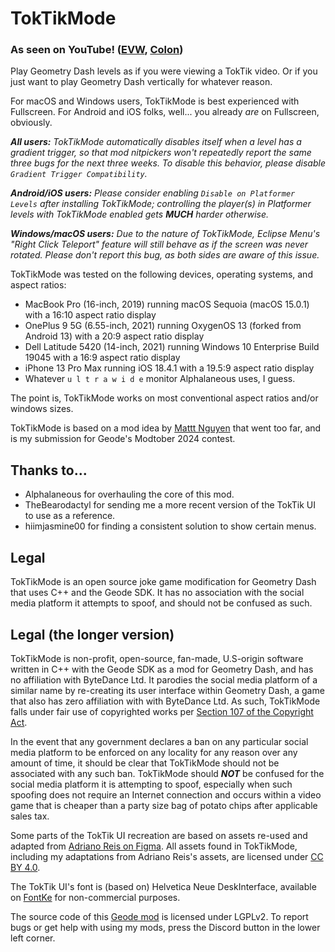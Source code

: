 # <c-25f4ee>Tok</c><c-fe2c55>Tik</c>Mode

### <c-ffff55>As seen on</c> <c-ff0000>You</c>Tube<c-ffff55>!</c> ([EVW](https://youtube.com/watch?v=khNOxO_uq80&t=368), [Colon](https://www.youtube.com/watch?v=9opwXDZc5_s&t=786s))

Play <co>Geometry</c> <cj>Dash</c> levels as if you were viewing a <c-25f4ee>Tok</c><c-fe2c55>Tik</c> video. Or if you just want to play <co>Geometry</c> <cj>Dash</c> vertically for whatever reason.

For <c-cdcdcd>macOS</c> and <c-00adef>Windows</c> users, <c-25f4ee>Tok</c><c-fe2c55>Tik</c>Mode is best experienced with <cl>Fullscreen</c>. For <cg>Android</c> and <c-dedede>iOS</c> folks, well... you already *are* on Fullscreen, obviously.

<cy>***_All users:_***</c> *<c-25f4ee>Tok</c><c-fe2c55>Tik</c>Mode <cy>automatically disables itself when a level has a gradient trigger, so that mod nitpickers won't repeatedly report the same three bugs for the next three weeks. To disable this behavior, please disable `Gradient Trigger Compatibility`.</c>*

<cy>***_Android/iOS users:_***</c> <cy>*Please consider enabling `Disable on Platformer Levels` after installing*</c> *<c-25f4ee>Tok</c><c-fe2c55>Tik</c>Mode*<cy>*;*</c> <cy>*controlling the player(s) in Platformer levels with*</c> *<c-25f4ee>Tok</c><c-fe2c55>Tik</c>Mode* <cy>*enabled gets*</c> <cy>***MUCH***</c> <cy>*harder otherwise.*</c>

<cy>***_Windows/macOS users:_***</c> *<cy>Due to the nature of</c> <c-25f4ee>Tok</c><c-fe2c55>Tik</c>Mode, <cy>Eclipse Menu's "Right Click Teleport" feature will still behave as if the screen was never rotated. Please don't report this bug, as both sides are aware of this issue.</c>*

<c-25f4ee>Tok</c><c-fe2c55>Tik</c>Mode was tested on the following devices, operating systems, and aspect ratios:
- <c-cdcdcd>MacBook Pro</c> (16-inch, 2019) running <c-cdcdcd>macOS</c> <c-2e88d6>Seq</c><c-f7a865>uoia</c> <c-cdcdcd>(macOS 15.0.1)</c> with a <cl>16:10</c> aspect ratio display
- <c-f50414>OnePlus 9 5G</c> (6.55-inch, 2021) running <c-0982ea>OxygenOS 13</c> (forked from <cg>Android 13</c>) with a <cl>20:9</c> aspect ratio display
- <c-007cb8>Dell Latitude 5420</c> (14-inch, 2021) running <c-00adef>Windows 10 Enterprise Build 19045</c> with a <cl>16:9</c> aspect ratio display
- <c-dedede>iPhone 13 Pro Max</c> running <c-38a5c8>iOS</c> <c-5f90a0>18</c><c-92776d>.4</c><c-c75c37>.1</c> with a <cl>19.5:9</c> aspect ratio display
- Whatever  `u l t r a w i d e`  monitor <c-4c6e5d>Alp</c><c-73ab90>ha</c><c-bc419c>la</c><c-ce6087>n</c><c-ec9667>e</c><c-fcfc78>o</c><c-83da96>u</c><c-80d5dc>s</c> uses, I guess.

The point is, <c-25f4ee>Tok</c><c-fe2c55>Tik</c>Mode works on most conventional aspect ratios and/or windows sizes.

<c-25f4ee>Tok</c><c-fe2c55>Tik</c>Mode is based on a mod idea by [Mattt Nguyen](https://discord.com/users/899558162758266920) that went too far, and is my submission for <c-A379C0>G</c><c-CA869F>eo</c><c-DF8F8F>d</c><c-E1B29B>e</c>'s <co>Modtober 2024</c> contest.

## Thanks to...

- <c-4c6e5d>Alp</c><c-73ab90>ha</c><c-bc419c>la</c><c-ce6087>n</c><c-ec9667>e</c><c-fcfc78>o</c><c-83da96>u</c><c-80d5dc>s</c> for overhauling the core of this mod.
- <c-c6afd9>The</c><c-a87ae6>Bear</c><c-daa5ff>o</c><c-e492ff>dac</c><c-f2ccff>tyl</c> for sending me a more recent version of the <c-25f4ee>Tok</c><c-fe2c55>Tik</c> UI to use as a reference.
- <c-fcb5ff>hiim</c><c-00c8ff>jasmine</c><c-fcb5ff>00</c> for finding a consistent solution to show certain menus.

## Legal

<c-25f4ee>Tok</c><c-fe2c55>Tik</c>Mode is an open source joke game modification for <co>Geometry</c> <cj>Dash</c> that uses C++ and the <c-A379C0>Ge</c><c-CA869F>od</c><c-DF8F8F>e S</c><c-E1B29B>DK</c>. It has no association with the social media platform it attempts to spoof, and should not be confused as such.

## Legal (the longer version)

<c-25f4ee>Tok</c><c-fe2c55>Tik</c>Mode is non-profit, open-source, fan-made, U.S-origin software written in C++ with the <c-A379C0>Ge</c><c-CA869F>od</c><c-DF8F8F>e S</c><c-E1B29B>DK</c> as a mod for <co>Geometry</c> <cj>Dash</c>, and has no affiliation with <c-305bb7>Byt</c><c-3d8aff>eDa</c><c-00c9ca>nce</c> <c-78e5df>Ltd.</c> It parodies the social media platform of a similar name by re-creating its user interface within <co>Geometry</c> <cj>Dash</c>, a game that also has zero affiliation with with <c-305bb7>Byt</c><c-3d8aff>eDa</c><c-00c9ca>nce</c> <c-78e5df>Ltd.</c> As such, <c-25f4ee>Tok</c><c-fe2c55>Tik</c>Mode falls under fair use of copyrighted works per [Section 107 of the Copyright Act](https://www.copyright.gov/title17/92chap1.html#107).

<cy>In the event that any government declares a ban on any particular social media platform to be enforced on any locality for any reason over any amount of time, it should be clear that</c> <c-25f4ee>Tok</c><c-fe2c55>Tik</c>Mode <cy>should not be associated with any such ban.</c> <c-25f4ee>Tok</c><c-fe2c55>Tik</c>Mode <cy>should</c> ***_<cr>NOT</c>_*** <cy>be confused for the social media platform it is attempting to spoof, especially when such spoofing does not require an Internet connection and occurs within a video game that is cheaper than a party size bag of potato chips after applicable sales tax.</c> 

Some parts of the <c-25f4ee>Tok</c><c-fe2c55>Tik</c> UI recreation are based on assets re-used and adapted from [Adriano Reis on Figma](https://www.figma.com/community/file/865012298664294326/tiktok-ui-mockup-fully-customizable). All assets found in <c-25f4ee>Tok</c><c-fe2c55>Tik</c>Mode, including my adaptations from Adriano Reis's assets, are licensed under [CC BY 4.0](https://creativecommons.org/licenses/by/4.0/).

The <c-25f4ee>Tok</c><c-fe2c55>Tik</c> UI's font is (based on) Helvetica Neue DeskInterface, available on [FontKe](https://eng.fontke.com/font/106860486/download/) for non-commercial purposes.

The source code of this [Geode mod](https://geode-sdk.org) is licensed under LGPLv2. To report bugs or get help with using my mods, press the Discord button in the lower left corner.